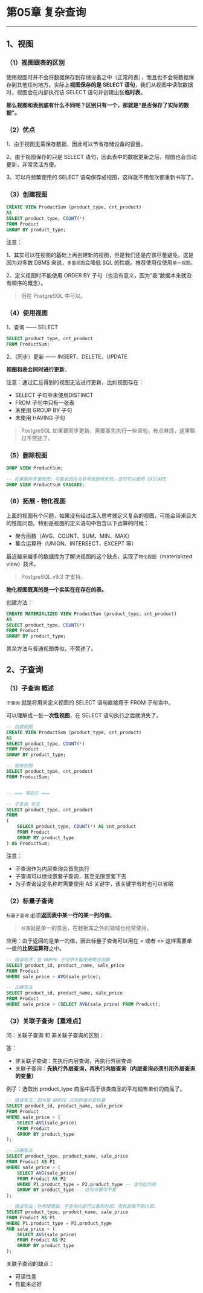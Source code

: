 # 第05章 复杂查询

------

## 1、视图

### （1）视图跟表的区别

使用视图时并不会将数据保存到存储设备之中（正常的表），而且也不会将数据保存到其他任何地方。实际上**视图保存的是 SELECT 语句**，我们从视图中读取数据时，视图会在内部执行该 SELECT 语句并创建出张**临时表**。

**那么视图和表到底有什么不同呢？区别只有一个，那就是“是否保存了实际的数据”。**

### （2）优点

1、由于视图无需保存数据，因此可以节省存储设备的容量。

2、由于视图保存的只是 SELECT 语句，因此表中的数据更新之后，视图也会自动更新，非常灵活方便。

3、可以将频繁使用的 SELECT 语句保存成视图，这样就不用每次都重新书写了。

### （3）创建视图

```sql
CREATE VIEW ProductSum (product_type, cnt_product)
AS
SELECT product_type, COUNT(*)
FROM Product
GROUP BY product_type;
```

注意：

1、其实可以在视图的基础上再创建新的视图，但是我们还是应该尽量避免。这是因为对多数 DBMS 来说，`多重视图`会降低 SQL 的性能。推荐使用仅使用`单一视图`。

2、定义视图时不能使用 ORDER BY 子句（也没有意义，因为”表“数据本来就没有顺序的概念）。

> 但在 PostgreSQL 中可以。

### （4）使用视图

1、查询 —— SELECT

```sql
SELECT product_type, cnt_product
FROM ProductSum;
```

2、（同步）更新 —— INSERT、DELETE、UPDATE

**视图和表会同时进行更新**。

注意：通过汇总得到的视图无法进行更新，比如视图存在：

- SELECT 子句中未使用DISTINCT
- FROM 子句中只有一张表
- 未使用 GROUP BY 子句
- 未使用 HAVING 子句

> PostgreSQL 如果要同步更新，需要事先执行一些语句，有点麻烦，这里略过不赘述了。

### （5）删除视图

```sql
DROP VIEW ProductSum;

-- 如果删除多重视图，可能会因为关联导致删除失败，这时可以使用 CASCADE 
DROP VIEW ProductSum CASCADE;
```

### （6）拓展 - 物化视图

上面的视图有个问题，如果没有经过深入思考就定义复杂的视图，可能会带来巨大的性能问题。特别是视图的定义语句中包含以下运算的时候：

- 聚合函数（AVG、COUNT、SUM、MIN、MAX）
- 集合运算符（UNION、INTERSECT、EXCEPT 等）

最近越来越多的数据库为了解决视图的这个缺点，实现了`物化视图`（materialized view）技术。

> PostgreSQL v9.3 才支持。

**物化视图既真的是一个实实在在存在的表。**

创建方法：

```sql
CREATE MATERIALIZED VIEW ProductSum (product_type, cnt_product)
AS
SELECT product_type, COUNT(*)
FROM Product
GROUP BY product_type;
```

其余方法与普通视图类似，不赘述了。

## 2、子查询

### （1）子查询 概述

`子查询` 就是将用来定义视图的 SELECT 语句直接用于 FROM 子句当中。

可以理解成一张**一次性视图**，在 SELECT 语句执行之后就消失了。

```sql
-- 创建视图
CREATE VIEW ProductSum (product_type, cnt_product)
AS
SELECT product_type, COUNT(*)
FROM Product
GROUP BY product_type;

-- 使用视图
SELECT product_type, cnt_product
FROM ProductSum;


-- === 等同于 ===

-- 子查询 写法
SELECT product_type, cnt_product
FROM 
( 
    SELECT product_type, COUNT(*) AS cnt_product
    FROM Product
    GROUP BY product_type 
) AS ProductSum;
```

注意：

- 子查询作为内层查询会首先执行
- 子查询可以继续嵌套子查询，甚至无限嵌套下去
- 为子查询设定名称时需要使用 AS 关键字，该关键字有时也可以省略

### （2）标量子查询

`标量子查询` 必须**返回表中某一行的某一列的值**。

> `标量`就是单一的意思，在数据库之外的领域也经常使用。

应用：由于返回的是单一的值，因此标量子查询可以用在 = 或者 <> 这样需要单一值的**比较运算符**之中。

```sql
-- 错误写法：在 WHERE 子句中不能使用聚合函数
SELECT product_id, product＿name, sale_price
FROM Product
WHERE sale_price > AVG(sale_price);

-- 正确写法
SELECT product_id, product_name, sale_price
FROM Product
WHERE sale_price > (SELECT AVG(sale_price) FROM Product);
```

### （3）关联子查询【重难点】

问：关联子查询 和 非关联子查询的区别：

答：

- 非关联子查询：先执行内层查询，再执行外层查询
- 关联子查询：**先执行外层查询，再执行内层查询（内层查询必须引用外层查询的变量）**

例子：选取出 product_type 商品中高于该类商品的平均销售单价的商品了。

```sql
-- 错误写法：因为是 WHERE 比较的值不是标量
SELECT product_id, product_name, sale_price
FROM Product
WHERE sale_price > (
    SELECT AVG(sale_price)
    FROM Product
    GROUP BY product_type
);

-- 正确写法
SELECT product_type, product_name, sale_price
FROM Product AS P1  
WHERE sale_price > (
    SELECT AVG(sale_price)
    FROM Product AS P2  
    WHERE P1.product_type = P2.product_type -- 这句起作用
    GROUP BY product_type -- 这句可要可不要
); 

-- 错误写法：作用域错误。子查询内部可以看到外部，而外部看不到内部。
SELECT product_type, product_name, sale_price
FROM Product AS P1
WHERE P1.product_type = P2.product_type
AND sale_price > (
    SELECT AVG(sale_price)
    FROM Product AS P2
    GROUP BY product_type
);
```

关联子查询的缺点：

- 可读性差
- 性能未必好

